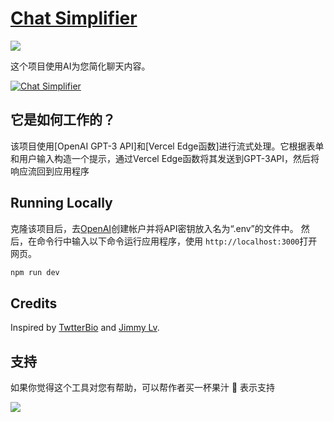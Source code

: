 # [Chat Simplifier](https://chat-simplifier.vercel.app/)
[![](https://img.shields.io/badge/chat-on%20discord-7289da.svg?sanitize=true)](https://chat.imzbb.cc)

这个项目使用AI为您简化聊天内容。

[![Chat Simplifier](./public/screenshot.png)](https://chat-simplifier.vercel.app/)

## 它是如何工作的？

该项目使用[OpenAI GPT-3 API]和[Vercel Edge函数]进行流式处理。它根据表单和用户输入构造一个提示，通过Vercel Edge函数将其发送到GPT-3API，然后将响应流回到应用程序

## Running Locally

克隆该项目后，去[OpenAI](https://beta.openai.com/account/api-keys)创建帐户并将API密钥放入名为“.env”的文件中。
然后，在命令行中输入以下命令运行应用程序，使用 `http://localhost:3000`打开网页。

```bash
npm run dev
```

## Credits

Inspired by [TwtterBio](https://github.com/Nutlope/twitterbio) and [Jimmy Lv](https://www.bilibili.com/video/BV17M411i7B6).

## 支持

如果你觉得这个工具对您有帮助，可以帮作者买一杯果汁 🍹 表示支持

![](https://imzbb.cc/img/sponsorship.png)
